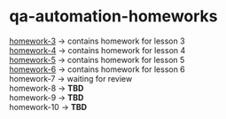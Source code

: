 # qa-automation-homeworks

[homework-3](https://github.com/MarianaBoiko/qa-automation-homeworks/tree/main/homework-3/src) -> contains homework for lesson 3 <br>
[homework-4](https://github.com/MarianaBoiko/qa-automation-homeworks/tree/main/homework-4/src) -> contains homework for lesson 4 <br>
[homework-5](https://github.com/MarianaBoiko/qa-automation-homeworks/tree/main/homework-5) -> contains homework for lesson 5 <br>
[homework-6](https://github.com/MarianaBoiko/qa-automation-homeworks/tree/main/homework-6) -> contains homework for lesson 6 <br>
homework-7 -> waiting for review <br>
homework-8 -> **TBD** <br>
homework-9 -> **TBD** <br>
homework-10 -> **TBD** <br>

